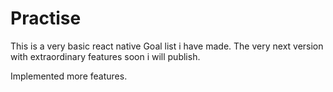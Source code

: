 # Practise

This is a very basic react native Goal list i have made. 
The very next version with extraordinary features soon i will publish.


Implemented more features.

